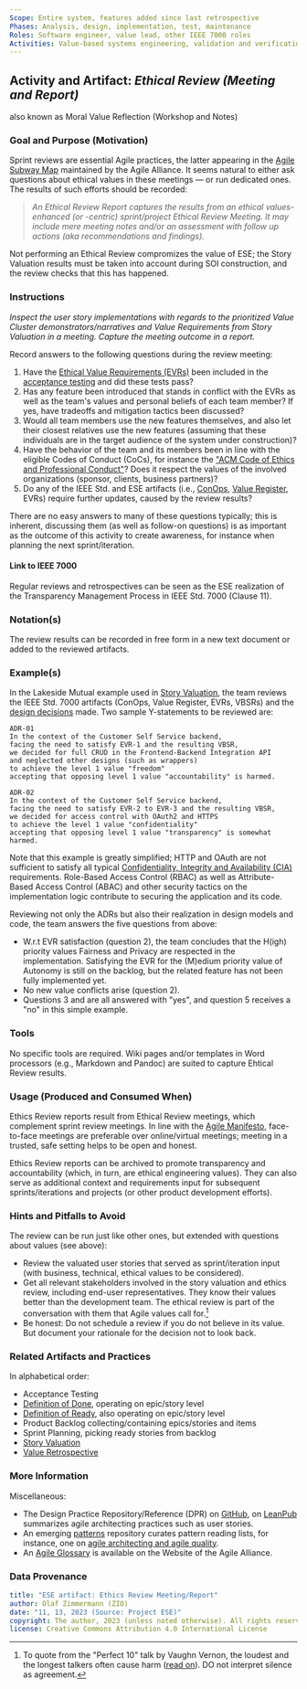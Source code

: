 ```yaml
---
Scope: Entire system, features added since last retrospective 
Phases: Analysis, design, implementation, test, maintenance 
Roles: Software engineer, value lead, other IEEE 7000 roles
Activities: Value-based systems engineering, validation and verification   
---
```


Activity and Artifact: *Ethical Review (Meeting and Report)*
------------------------------------------------------------
also known as Moral Value Reflection (Workshop and Notes)

### Goal and Purpose (Motivation)

Sprint reviews are essential Agile practices, the latter appearing in the [Agile Subway Map](https://www.agilealliance.org/agile101/subway-map-to-agile-practices/) maintained by the Agile Alliance. It seems natural to either ask questions about ethical values in these meetings — or run dedicated ones. The results of such efforts should be recorded:

> *An Ethical Review Report captures the results from an ethical values-enhanced (or -centric) sprint/project Ethical Review Meeting. It may include mere meeting notes and/or an assessment with follow up actions (aka recommendations and findings).*

Not performing an Ethical Review compromizes the value of ESE; the Story Valuation results must be taken into account during SOI construction, and the review checks that this has happened. 

### Instructions 
  
*Inspect the user story implementations with regards to the prioritized Value Cluster demonstrators/narratives and Value Requirements from Story Valuation in a meeting. Capture the meeting outcome in a report.*

Record answers to the following questions during the review meeting:

1. Have the [Ethical Value Requirements (EVRs)](/ESE-Glossary.md#evr) been included in the [acceptance testing](https://www.agilealliance.org/glossary/acceptance) and did these tests pass?
2. Has any feature been introduced that stands in conflict with the EVRs as well as the team's values and personal beliefs of each team member? If yes, have tradeoffs and mitigation tactics been discussed? 
3. Would all team members use the new features themselves, and also let their closest relatives use the new features (assuming that these individuals are in the target audience of the system under construction)? 
4. Have the behavior of the team and its members been in line with the eligible Codes of Conduct (CoCs), for instance the ["ACM Code of Ethics and Professional Conduct"](https://www.acm.org/code-of-ethics)? Does it respect the values of the involved organizations (sponsor, clients, business partners)?
5. Do any of the IEEE Std. and ESE artifacts (i.e., [ConOps](/ESE-Glossary.md#conops), [Value Register](/ESE-Glossary.md#value-register), EVRs) require further updates, caused by the review results?
  
There are no easy answers to many of these questions typically; this is inherent, discussing them (as well as follow-on questions) is as important as the outcome of this activity to create awareness, for instance when planning the next sprint/iteration.

#### Link to IEEE 7000

Regular reviews and retrospectives can be seen as the ESE realization of the Transparency Management Process in IEEE Std. 7000 (Clause 11).

### Notation(s)

The review results can be recorded in free form in a new text document or added to the reviewed artifacts.


### Example(s)

In the Lakeside Mutual example used in [Story Valuation](ESE-StoryValuation.md), the team reviews the IEEE Std. 7000 artifacts (ConOps, Value Register, EVRs, VBSRs) and the [design decisions](https://socadk.github.io/design-practice-repository/artifact-templates/DPR-ArchitecturalDecisionRecordYForm.html) made. Two sample Y-statements to be reviewed are:

~~~
ADR-01 
In the context of the Customer Self Service backend,
facing the need to satisfy EVR-1 and the resulting VBSR,
we decided for full CRUD in the Frontend-Backend Integration API 
and neglected other designs (such as wrappers)
to achieve the level 1 value "freedom"
accepting that opposing level 1 value "accountability" is harmed.
~~~ 

~~~
ADR-02 
In the context of the Customer Self Service backend,
facing the need to satisfy EVR-2 to EVR-3 and the resulting VBSR,
we decided for access control with OAuth2 and HTTPS 
to achieve the level 1 value "confidentiality"
accepting that opposing level 1 value "transparency" is somewhat harmed.
~~~ 

Note that this example is greatly simplified; HTTP and OAuth are not sufficient to satisfy all typical [Confidentiality, Integrity and Availability (CIA)](https://www.techtarget.com/whatis/definition/Confidentiality-integrity-and-availability-CIA) requirements. Role-Based Access Control (RBAC) as well as Attribute-Based Access Control (ABAC) and other security tactics on the implementation logic contribute to securing the application and its code.

Reviewing not only the ADRs but also their realization in design models and code, the team answers the five questions from above: 
  
* W.r.t EVR satisfaction (question 2), the team concludes that the H(igh) priority values Fairness and Privacy are respected in the implementation. Satisfying the EVR for the (M)edium priority value of Autonomy is still on the backlog, but the related feature has not been fully implemented yet.
* No new value conflicts arise (question 2). 
* Questions 3 and are all answered with "yes", and question 5 receives a "no" in this simple example.


### Tools

No specific tools are required. Wiki pages and/or templates in Word processors (e.g., Markdown and Pandoc) are suited to capture Ehtical Review results. 


### Usage (Produced and Consumed When)

Ethics Review reports result from Ethical Review meetings, which complement sprint review meetings. In line with the [Agile Manifesto](https://agilemanifesto.org/), face-to-face meetings are preferable over online/virtual meetings; meeting in a trusted, safe setting helps to be open and honest. 

Ethics Review reports can be archived to promote transparency and accountability (which, in turn, are ethical engineering values). They can also serve as additional context and requirements input for subsequent sprints/iterations and projects (or other product development efforts).


### Hints and Pitfalls to Avoid

The review can be run just like other ones, but extended with questions about values (see above):

* Review the valuated user stories that served as sprint/iteration input (with business, technical, ethical values to be considered). 
* Get all relevant stakeholders involved in the story valuation and ethics review, including end-user representatives. They know their values better than the development team. The ethical review is part of the conversation with them that Agile values call for.[^1] 
* Be honest: Do not schedule a review if you do not believe in its value. But document your rationale for the decision not to look back. 

[^1]: To quote from the "Perfect 10" talk by Vaughn Vernon, the loudest and the longest talkers often cause harm ([read on](https://medium.com/olzzio/notes-from-the-architecture-and-modeling-learning-event-part-2-28287a7f13b0)). DO not interpret silence as agreement.


### Related Artifacts and Practices

In alphabetical order: 

* Acceptance Testing
* [Definition of Done](ESE-DefinitionOfDone.md), operating on epic/story level
* [Definition of Ready](ESE-DefinitionOfReady.md), also operating on epic/story level
* Product Backlog collecting/containing epics/stories and items 
* Sprint Planning, picking ready stories from backlog
* [Story Valuation](ESE-StoryValuation.md)
* [Value Retrospective](ESE-ValueRetrospective.md)  

### More Information

Miscellaneous: 

* The Design Practice Repository/Reference (DPR) on [GitHub](https://github.com/socadk/design-practice-repository), on [LeanPub](https://leanpub.com/dpr) summarizes agile architecting practices such as user stories. 
* An emerging [patterns](https://socadk.github.io/patterns/) repository curates pattern reading lists, for instance, one on [agile architecting and agile quality](https://socadk.github.io/patterns/reading-lists/agile-architecture.html). 
* An [Agile Glossary](https://www.agilealliance.org/agile101/agile-glossary/) is available on the Website of the Agile Alliance.
  

### Data Provenance 

```yaml
title: "ESE artifact: Ethics Review Meeting/Report"
author: Olaf Zimmermann (ZIO)
date: "11, 13, 2023 (Source: Project ESE)"
copyright: The author, 2023 (unless noted otherwise). All rights reserved.
license: Creative Commons Attribution 4.0 International License
```